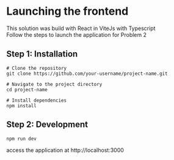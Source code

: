 # Launching the frontend 
This solution was build with React in ViteJs with Typescript<br>
Follow the steps to launch the application for Problem 2

## Step 1: Installation 
```
# Clone the repository
git clone https://github.com/your-username/project-name.git

# Navigate to the project directory
cd project-name

# Install dependencies
npm install
```

## Step 2: Development
```
npm run dev
```

access the application at http://localhost:3000